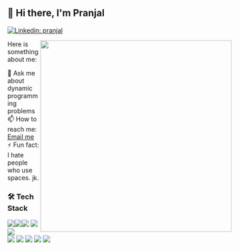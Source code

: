 ## 👋 Hi there, I'm Pranjal
[![Linkedin: pranjal](https://img.shields.io/badge/-Pranjal-blue?style=flat-square&logo=Linkedin&logoColor=white&link=https://www.linkedin.com/in/pranjal-piyush-5485131a9/?originalSubdomain=in)](https://www.linkedin.com/in/pranjal-piyush-5485131a9/?originalSubdomain=in)

<img align="right" width="430px" src="https://media.giphy.com/media/ZVik7pBtu9dNS/giphy.gif">

Here is something about me:


💬 Ask me about dynamic programming problems<br/>
📫 How to reach me: [Email me](mailto:pranjal18859@gmail.com) <br/>
⚡ Fun fact: I hate people who use spaces. jk.



### 🛠 Tech Stack

<img src="https://img.shields.io/badge/-C%20&%20C++-659ad2?style=flat&logo=c%2B%2B&logoColor=ffffff"><img src = "https://img.shields.io/badge/-HTML5-E34F26?style=flat&logo=html5&logoColor=white"><img src = "https://img.shields.io/badge/-CSS3-1572B6?style=flat&logo=css3&logoColor=white">
<img src="https://img.shields.io/badge/-JavaScript-eed718?style=flat&logo=javascript&logoColor=ffffff"> <img src="https://img.shields.io/badge/-React-000000?style=flat&logo=react&logoColor=00c8ff"> <br/>
<img src="http://img.shields.io/badge/-Git-F1502F?style=flat&logo=git&logoColor=FFFFFF">
<img src="http://img.shields.io/badge/-Github-000000?style=flat&logo=github&logoColor=FFFFFF">
<img src="http://img.shields.io/badge/-VS%20Code-007ACC?style=flat&logo=visual%20studio%20code&logoColor=white">
<img src="http://img.shields.io/badge/-Heroku-430098?style=flat&logo=heroku&logoColor=white">
<img src="http://img.shields.io/badge/-Vercel-black?style=flat&logo=vercel&logoColor=white">

